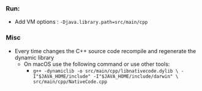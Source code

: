 ### Run:

- Add VM options : `-Djava.library.path=src/main/cpp`

### Misc

- Every time changes the C++ source code recompile and regenerate the dynamic library
    - On macOS use the following command or use other tools:
        - `g++ -dynamiclib -o src/main/cpp/libnativecode.dylib \
    -I"$JAVA_HOME/include" -I"$JAVA_HOME/include/darwin" \
    src/main/cpp/NativeCode.cpp`
  
